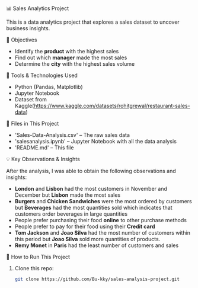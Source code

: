 📊 Sales Analytics Project

This is a data analytics project that explores a sales dataset to uncover business insights.

🎯 Objectives

- Identify the **product** with the highest sales
- Find out which **manager** made the most sales
- Determine the **city** with the highest sales volume

🧰 Tools & Technologies Used

- Python (Pandas, Matplotlib)
- Jupyter Notebook
- Dataset from Kaggle(https://www.kaggle.com/datasets/rohitgrewal/restaurant-sales-data)

📁 Files in This Project

- 'Sales-Data-Analysis.csv' – The raw sales data
- 'salesanalysis.ipynb' – Jupyter Notebook with all the data analysis
- 'README.md' – This file

💡 Key Observations & Insights

After the analysis, I was able to obtain the following observations and insights:
- **London** and **Lisbon** had the most customers in November and December but **Lisbon** made the most sales
- **Burgers** and **Chicken Sandwiches** were the most ordered by customers but **Beverages** had the most quantities sold which indicates that customers order beverages in large quantities
- People prefer purchasing their food **online** to other purchase methods
- People prefer to pay for their food using their **Credit card**
- **Tom Jackson** and **Joao Silva** had the most number of customers within this period but **Joao Silva** sold more quantities of products.
- **Remy Monet** in **Paris** had the least number of customers and sales
  

🧪 How to Run This Project

1. Clone this repo:
   ```bash
   git clone https://github.com/Bu-kky/sales-analysis-project.git
